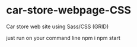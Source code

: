 # car-store-webpage-CSS
Car store web site using Sass/CSS (GRID)

just run on your command line
npm i
npm start
